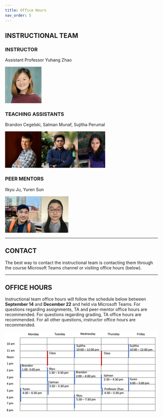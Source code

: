 ```yaml
---
title: Office Hours
nav_order: 5
---
```

## INSTRUCTIONAL TEAM 
### INSTRUCTOR  
Assistant Professor Yuhang Zhao 

<img src="figures/Yuhang_Zhao.jpg" width="120" />

### TEACHING ASSISTANTS  
Brandon Cegelski, Salman Munaf, Sujitha Perumal 

<img src="figures/brandon.jpg" width="120" height="120" /><img src="figures/salman.png" width="120" height="120" /><img src="figures/sujitha.jpg" width="90" height="120" />

### PEER MENTORS  
Ilkyu Ju, Yuren Sun

<img src="figures/Ilkyu.jpg" width="120" height="120" /><img src="figures/yuren.jpg" width="89" height="120" />

---

## CONTACT
The best way to contact the instructional team is contacting them through the course Microsoft Teams channel or visiting office hours (below).

---

## OFFICE HOURS  
Instructional team office hours will follow the schedule below between **September 14** and **December 22** and held via Microsoft Teams. For questions regarding assignments, TA and peer-mentor office hours are recommended. For questions regarding grading, TA office hours are recommended. For all other questions, instructor office hours are recommended.

<img src="figures/schedule.png" width="800" />